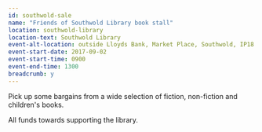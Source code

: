 ```yaml
---
id: southwold-sale
name: "Friends of Southwold Library book stall"
location: southwold-library
location-text: Southwold Library
event-alt-location: outside Lloyds Bank, Market Place, Southwold, IP18 6EB
event-start-date: 2017-09-02
event-start-time: 0900
event-end-time: 1300
breadcrumb: y
---
```


Pick up some bargains from a wide selection of fiction, non-fiction and children's books.

All funds towards supporting the library.
